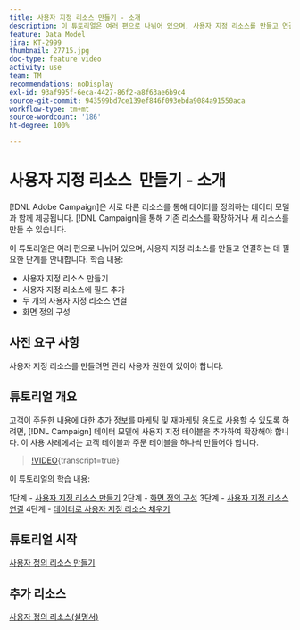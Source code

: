 ```yaml
---
title: 사용자 지정 리소스 만들기 - 소개
description: 이 튜토리얼은 여러 편으로 나뉘어 있으며, 사용자 지정 리소스를 만들고 연결하는 데 필요한 단계를 안내합니다.
feature: Data Model
jira: KT-2999
thumbnail: 27715.jpg
doc-type: feature video
activity: use
team: TM
recommendations: noDisplay
exl-id: 93af995f-6eca-4427-86f2-a8f63ae6b9c4
source-git-commit: 943599bd7ce139ef846f093ebda9084a91550aca
workflow-type: tm+mt
source-wordcount: '186'
ht-degree: 100%

---
```


# 사용자 지정 리소스 &#x200B; 만들기 - 소개

[!DNL Adobe Campaign]은 서로 다른 리소스를 통해 데이터를 정의하는 데이터 모델과 함께 제공됩니다. [!DNL Campaign]을 통해 기존 리소스를 확장하거나 새 리소스를 만들 수 있습니다.

이 튜토리얼은 여러 편으로 나뉘어 있으며, 사용자 지정 리소스를 만들고 연결하는 데 필요한 단계를 안내합니다.
학습 내용:

* 사용자 지정 리소스 만들기
* 사용자 지정 리소스에 필드 추가
* 두 개의 사용자 지정 리소스 연결
* 화면 정의 구성

## 사전 요구 사항

사용자 지정 리소스를 만들려면 관리 사용자 권한이 있어야 합니다.

## 튜토리얼 개요

고객이 주문한 내용에 대한 추가 정보를 마케팅 및 재마케팅 용도로 사용할 수 있도록 하려면, [!DNL Campaign] 데이터 모델에 사용자 지정 테이블을 추가하여 확장해야 합니다. 이 사용 사례에서는 고객 테이블과 주문 테이블을 하나씩 만들어야 합니다.

>[!VIDEO](https://video.tv.adobe.com/v/27715?learn=on){transcript=true}

이 튜토리얼의 학습 내용:

1단계 - [사용자 지정 리소스 만들기](./creating-a-custom-resource.md)
2단계 - [화면 정의 구성](./configuring-a-screen-definition-for-a-custom-resource.md)
3단계 - [사용자 지정 리소스 연결](./linking-custom-resources.md)
4단계 - [데이터로 사용자 지정 리소스 채우기](./populate-custom-resources-with-data.md)

## 튜토리얼 시작

[사용자 정의 리소스 만들기](./creating-a-custom-resource.md)

## 추가 리소스

[사용자 정의 리소스(설명서)](https://experienceleague.adobe.com/docs/campaign-standard/using/working-with-apis/global-concepts/custom-resources.html?lang=ko)

